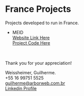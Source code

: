 # France Projects

Projects developed to run in France.<br />

* MEID<br />
[Website Link Here](https://meidmovement.fr/)<br />
[Project Code Here](https://github.com/gsweissheimer/portfolio/tree/master/France/MEID%20FR)

<br /><br />Thank you for your appreciation!

Weissheimer, Guilherme.<br />
+55 16 99751 5525<br />
guilherme@arborweb.com.br<br />
[Linkedin Profile](https://www.linkedin.com/in/guilherme-weissheimer-400868131/?locale=en_US)
